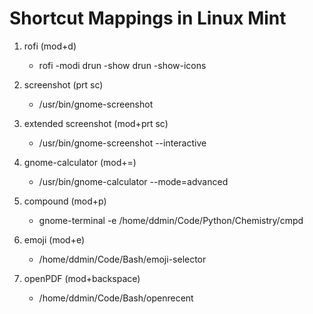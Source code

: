 # Shortcut Mappings in Linux Mint

1. rofi (mod+d)
    - rofi -modi drun -show drun -show-icons

2. screenshot (prt sc)
    - /usr/bin/gnome-screenshot

3. extended screenshot (mod+prt sc)
    - /usr/bin/gnome-screenshot --interactive

4. gnome-calculator (mod+=)
    - /usr/bin/gnome-calculator --mode=advanced

5. compound (mod+p)
    - gnome-terminal -e /home/ddmin/Code/Python/Chemistry/cmpd

6. emoji (mod+e)
    - /home/ddmin/Code/Bash/emoji-selector

7. openPDF (mod+backspace)
    - /home/ddmin/Code/Bash/openrecent
